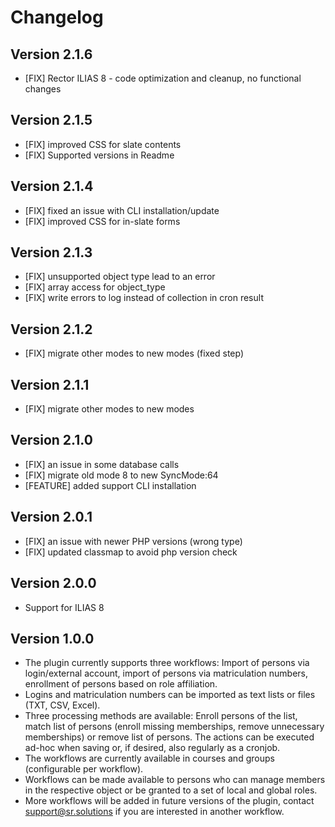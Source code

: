 # Changelog

## Version 2.1.6

- [FIX] Rector ILIAS 8 - code optimization and cleanup, no functional changes


## Version 2.1.5

- [FIX] improved CSS for slate contents
- [FIX] Supported versions in Readme

## Version 2.1.4

- [FIX] fixed an issue with CLI installation/update
- [FIX] improved CSS for in-slate forms

## Version 2.1.3

- [FIX] unsupported object type lead to an error
- [FIX] array access for object_type
- [FIX] write errors to log instead of collection in cron result

## Version 2.1.2

- [FIX] migrate other modes to new modes (fixed step)

## Version 2.1.1

- [FIX] migrate other modes to new modes

## Version 2.1.0

- [FIX] an issue in some database calls
- [FIX] migrate old mode 8 to new SyncMode:64
- [FEATURE] added support CLI installation

## Version 2.0.1

- [FIX] an issue with newer PHP versions (wrong type)
- [FIX] updated classmap to avoid php version check

## Version 2.0.0

- Support for ILIAS 8

## Version 1.0.0

- The plugin currently supports three workflows: Import of persons via
  login/external account, import of persons via matriculation numbers,
  enrollment of persons based on role affiliation.
- Logins and matriculation numbers can be imported as text lists or files (TXT,
  CSV, Excel).
- Three processing methods are available: Enroll persons of the list, match list
  of persons (enroll missing memberships, remove unnecessary memberships) or
  remove list of persons.
  The actions can be executed ad-hoc when saving or, if desired, also regularly
  as a cronjob.
- The workflows are currently available in courses and groups (configurable per
  workflow).
- Workflows can be made available to persons who can manage members in the
  respective object or be granted to a set of local and global roles.
- More workflows will be added in future versions of the plugin, contact
  support@sr.solutions if you are interested in another workflow.


